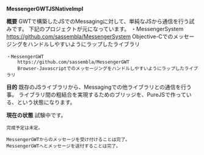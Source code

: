 **MessengerGWTJSNativeImpl**

**概要**
	GWTで構築したJSでのMessagingに対して、単純なJSから通信を行う試みです。
	下記のプロジェクトが元になっています。
	・MessengerSystem
		https://github.com/sassembla/MessengerSystem
		Objective-Cでのメッセージングをハンドルしやすいようにラップしたライブラリ
		
	・MessengerGWT
		https://github.com/sassembla/MessengerGWT
		Browser-Javascriptでのメッセージングをハンドルしやすいようにラップしたライブラリ

**目的**
	既存のJSライブラリから、Messagingでの他ライブラリとの通信を行う事。
	ライブラリ間の粗結合を実現するためのブリッジを、PureJSで作っている、という状態になります。


**現在の状態**
	試験中です。

	完成予定は未定。

	MessengerGWTからのメッセージを受け付けることは完了。
	MessengerGWTへとメッセージを送付することは完了。
	
